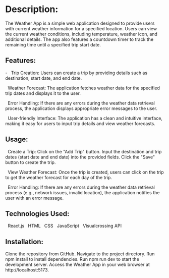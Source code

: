 <h1>Description:</h1>
The Weather App is a simple web application designed to provide users with current weather information for a specified location. Users can view the current weather conditions, including temperature, weather icon, and additional details. The app also features a countdown timer to track the remaining time until a specified trip start date.

<h2>Features:</h2>
- &nbsp; Trip Creation: 
Users can create a trip by providing details such as destination, start date, and end date.

&nbsp; Weather Forecast: 
The application fetches weather data for the specified trip dates and displays it to the user.

&nbsp; Error Handling: 
If there are any errors during the weather data retrieval process, the application displays appropriate error messages to the user.

&nbsp; User-friendly Interface: 
The application has a clean and intuitive interface, making it easy for users to input trip details and view weather forecasts.


<h2>Usage:</h2>
&nbsp; Create a Trip:
Click on the "Add Trip" button.
Input the destination and trip dates (start date and end date) into the provided fields.
Click the "Save" button to create the trip.

&nbsp; View Weather Forecast:
Once the trip is created, users can click on the trip to get the weather forecast for each day of the trip.

&nbsp; Error Handling:
If there are any errors during the weather data retrieval process (e.g., network issues, invalid location), the application notifies the user with an error message.


<h2>Technologies Used:</h2>
&nbsp; React.js
&nbsp; HTML
&nbsp; CSS
&nbsp; JavaScript
&nbsp; Visualcrossing API

<h2>Installation:</h2>
Clone the repository from GitHub.
Navigate to the project directory.
Run npm install to install dependencies.
Run npm run dev to start the development server.
Access the Weather App in your web browser at http://localhost:5173.
